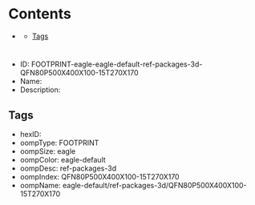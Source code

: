 



Contents
========

* [](#)
	* [Tags](#tags)

# 

- ID: FOOTPRINT-eagle-eagle-default-ref-packages-3d-QFN80P500X400X100-15T270X170
- Name: 
- Description: 

## Tags

- hexID: 
- oompType: FOOTPRINT
- oompSize: eagle
- oompColor: eagle-default
- oompDesc: ref-packages-3d
- oompIndex: QFN80P500X400X100-15T270X170
- oompName: eagle-default/ref-packages-3d/QFN80P500X400X100-15T270X170

